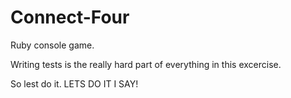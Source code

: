 # Connect-Four
Ruby console game.

Writing tests is the really hard part of everything in this excercise.

So lest do it. LETS DO IT I SAY!
